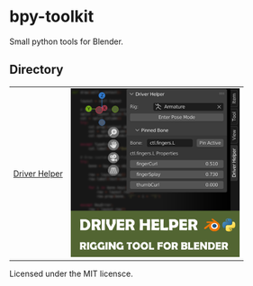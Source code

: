 # bpy-toolkit

Small python tools for Blender. 

## Directory



|  |  |
|:--:|:--:|
| [Driver Helper](https://github.com/argallegos/bpy-toolkit/tree/main/driver-helper) | <img src="driver-helper/Images/DriverHelper.png"  width="300" height="300"> |


Licensed under the MIT licensce. 
